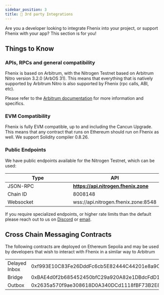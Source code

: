 ```yaml
---
sidebar_position: 3
title: 🤲 3rd party Integrations
---
```


Are you a developer looking to integrate Fhenix into your project, or support Fhenix with your app? This section is for you!

## Things to Know

### APIs, RPCs and general compatibility

Fhenix is based on Arbitrum, with the Nitrogen Testnet based on Arbitrum Nitro version 3.2.0 (ArbOS 31). This means that everything that is natively supported
by Arbitrum Nitro is also supported by Fhenix (rpc calls, ABI, etc).

Please refer to the [Arbitrum documentation](https://docs.arbitrum.io/build-decentralized-apps/arbitrum-vs-ethereum/comparison-overview) for more information and specifics.

### EVM Compatibility

Fhenix is fully EVM compatible, up to and including the Cancun Upgrade.
This means that any contract that runs on Ethereum should run on Fhenix as well. We support Solidity compiler 0.8.26.

### Public Endpoints

We have public endpoints available for the Nitrogen Testnet, which can be used:

<table>
   <thead>
      <tr>
         <th width="222">Type</th>
         <th>API</th>
      </tr>
   </thead>
   <tbody>
      <tr>
         <td>JSON-RPC</td>
         <td><a href="https://api.nitrogen.fhenix.zone"><strong>https://api.nitrogen.fhenix.zone</strong></a></td>
      </tr>
      <tr>
         <td>Chain ID</td>
         <td>8008148</td>
      </tr>
      <tr>
         <td>Websocket</td>
         <td>wss://api.nitrogen.fhenix.zone:8548</td>
      </tr>
   </tbody>
</table>

If you require specialized endpoints, or higher rate limits than the default please reach out to us on [Discord](https://discord.gg/FuVgxrvJMY) or [email](mailto://info@fhenix.io).

## Cross Chain Messaging Contracts

The following contracts are deployed on Ethereum Sepolia and may be used by developers that wish to interact with Fhenix in a similar way to Arbitrum

<table>
    <tr>
        <td>
            Delayed Inbox
        </td>
        <td>
            0xf993E10C83Fe26DddFc6cb5E82444C44201e8a9C
        </td>
    </tr>
    <tr>
        <td>
            Bridge
        </td>
        <td>
            0xBAE4d0f2b685452450bfC29a920A82e1DBdcFdD1
        </td>
    </tr>
    <tr>
        <td>
            Outbox
        </td>
        <td>
            0x2635a570f9ae308618D0A340DCd1118fBF73B2E8
        </td>
    </tr>
</table>
